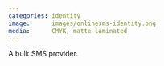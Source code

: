 ```yaml
---
categories: identity
image:      images/onlinesms-identity.png
media:      CMYK, matte-laminated
---
```

A bulk SMS provider.
